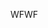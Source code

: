 <span data-ttu-id="139df-101">WF</span><span class="sxs-lookup"><span data-stu-id="139df-101">WF</span></span>